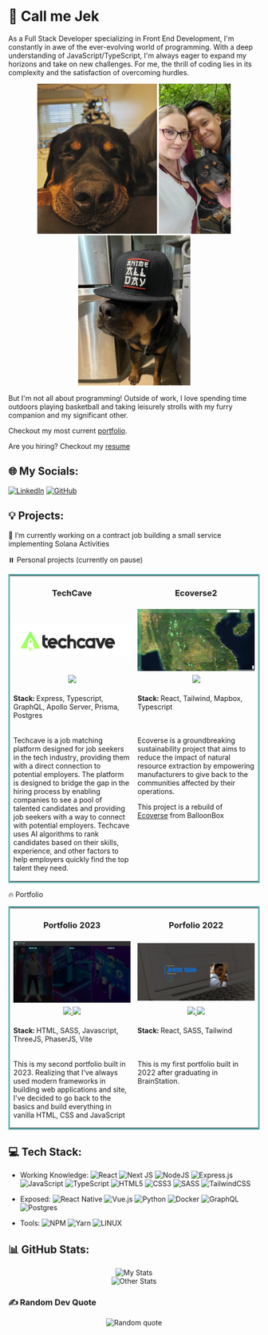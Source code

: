 # 💫 Call me Jek

As a Full Stack Developer specializing in Front End Development, I'm constantly in awe of the ever-evolving world of programming. With a deep understanding of JavaScript/TypeScript, I'm always eager to expand my horizons and take on new challenges. For me, the thrill of coding lies in its complexity and the satisfaction of overcoming hurdles.

<div align="center">
    <img src="MooseSnoot.JPG" alt="Moosey Snoot" height="300px" />
    <img src="Fam.JPG" alt="Me and the fam" height="300px" />
    <img src="Moose.JPG" alt="Moosey" height="300px" />
</div>

But I'm not all about programming! Outside of work, I love spending time outdoors playing basketball and taking leisurely strolls with my furry companion and my significant other.

Checkout my most current [portfolio](https://jekscripts.dev/).

Are you hiring? Checkout my [resume](https://jekiquin.github.io/resume/Jerick-Iquin.pdf)

## 🌐 My Socials:

[![LinkedIn](https://img.shields.io/badge/LinkedIn-%230077B5.svg?logo=linkedin&logoColor=white)](https://linkedin.com/in/jerick-iquin/)
[![GitHub](https://img.shields.io/badge/Github-%23121011.svg?logo=github&logoColor=white)](https://github.com/jekiquin-bb)

## 💡 Projects:

🔭 I’m currently working on a contract job building a small service implementing Solana Activities

⏸️ Personal projects (currently on pause)

<table bordercolor="#66b2b2" width="100%">
    <tr valign="top">
        <td width="50%" align="center">
            <h3>TechCave</h3>
        </td>
        <td width="50%" align="center">
            <h3>Ecoverse2</h3>
        </td>
    </tr>
    <tr valign="center">
        <td width="50%" align="center">
            <img src="techcave.png"/>
        </td>
        <td width="50%" align="center">
            <img src="ecoverse.png"/>
        </td>
    </tr>
    <tr valign="top">
        <td width="50%" align="center">
            <a href="https://github.com/BboxDevs/techcave-be" target="_blank">
                <img src="https://img.shields.io/badge/Code-black?style=for-the-badge&logo=github">
            </a> 
        </td>
        <td width="50%" align="center">
            <a href="https://github.com/jekiquin/ecoverse2-client" target="_blank">
                <img src="https://img.shields.io/badge/Code-black?style=for-the-badge&logo=github">
            </a>
        </td>
    </tr>
    <tr valign="top">
        <td width="50%">
            <p>
                <strong>Stack:</strong> Express, Typescript, GraphQL, Apollo Server, Prisma, Postgres
            </p>
        </td>
        <td width="50%">
            <p>
                <strong>Stack:</strong> React, Tailwind, Mapbox, Typescript
            </p>
        </td>
    </tr>
    <tr valign="top">
        <td width="50%">
            <p>
                Techcave is a job matching platform designed for job seekers in the tech industry, providing them with a direct connection to potential employers. The platform is designed to bridge the gap in the hiring process by enabling companies to see a pool of talented candidates and providing job seekers with a way to connect with potential employers. Techcave uses AI algorithms to rank candidates based on their skills, experience, and other factors to help employers quickly find the top talent they need.
            </p>
        </td>
        <td width="50%">
            <p>
                Ecoverse is a groundbreaking sustainability project that aims to reduce the impact of natural resource extraction by empowering manufacturers to give back to the communities affected by their operations.
            </p>
            <p>
                This project is a rebuild of <a href="https://github.com/BalloonBox-Inc/ecoverse-fe" target="_blank">Ecoverse</a> from BalloonBox
            </p>
        </td>
    </tr>
</table>

🔥 Portfolio

<table bordercolor="#66b2b2" width="100%">
    <tr valign="top">
        <td width="50%" align="center">
            <h3>Portfolio 2023</h3>
        </td>
        <td width="50%" align="center">
            <h3>Porfolio 2022</h3>
        </td>
    </tr>
    <tr valign="center">
        <td width="50%" align="center">
            <img src="portfolio2.png"/>
        </td>
        <td width="50%" align="center">
            <img src="portfolio.png"/>
        </td>
    </tr>
    <tr valign="top">
        <td width="50%" align="center">
            <a href="https://jekscripts.dev/" target="_blank">
                <img src="https://img.shields.io/badge/-website-green?style=for-the-badge&color=243964">
            </a>
            <a href="https://github.com/jekiquin/portfoliov2" target="_blank">
                <img src="https://img.shields.io/badge/Code-black?style=for-the-badge&logo=github">
            </a> 
        </td>
        <td width="50%" align="center">
            <a href="https://2022.jekscripts.dev/" target="_blank">
                <img src="https://img.shields.io/badge/-website-green?style=for-the-badge&color=243964">
            </a>
            <a href="https://github.com/jekiquin/portfolio" target="_blank">
                <img src="https://img.shields.io/badge/Code-black?style=for-the-badge&logo=github">
            </a>
        </td>
    </tr>
    <tr valign="top">
        <td width="50%">
            <p>
                <strong>Stack:</strong> HTML, SASS, Javascript, ThreeJS, PhaserJS, Vite
            </p>
        </td>
        <td width="50%">
            <p>
                <strong>Stack:</strong> React, SASS, Tailwind
            </p>
        </td>
    </tr>
    <tr valign="top">
        <td width="50%">
            <p>
                This is my second portfolio built in 2023. Realizing that I've always used modern frameworks in building web applications and site, I've decided to go back to the basics and build everything in vanilla HTML, CSS and JavaScript
            </p>
        </td>
        <td width="50%">
            <p>
                This is my first portfolio built in 2022 after graduating in BrainStation.
            </p>
        </td>
    </tr>
</table>


## 💻 Tech Stack:

- Working Knowledge: ![React](https://img.shields.io/badge/react-%2320232a.svg?style=plastic&logo=react&logoColor=%2361DAFB) ![Next JS](https://img.shields.io/badge/Next-black?style=plastic&logo=next.js&logoColor=white) ![NodeJS](https://img.shields.io/badge/node.js-6DA55F?style=plastic&logo=node.js&logoColor=white) ![Express.js](https://img.shields.io/badge/express.js-%23404d59.svg?style=plastic&logo=express&logoColor=%2361DAFB) ![JavaScript](https://img.shields.io/badge/javascript-%23323330.svg?style=plastic&logo=javascript&logoColor=%23F7DF1E) ![TypeScript](https://img.shields.io/badge/typescript-%23007ACC.svg?style=plastic&logo=typescript&logoColor=white) ![HTML5](https://img.shields.io/badge/html5-%23E34F26.svg?style=plastic&logo=html5&logoColor=white) ![CSS3](https://img.shields.io/badge/css3-%231572B6.svg?style=plastic&logo=css3&logoColor=white) ![SASS](https://img.shields.io/badge/sass-CC6699.svg?style=plastic&logo=SASS&logoColor=white) ![TailwindCSS](https://img.shields.io/badge/tailwindcss-%2338B2AC.svg?style=plastic&logo=tailwind-css&logoColor=white)

- Exposed: ![React Native](https://img.shields.io/badge/react_native-%2320232a.svg?style=plastic&logo=react&logoColor=%2361DAFB) ![Vue.js](https://img.shields.io/badge/vuejs-%2335495e.svg?style=plastic&logo=vuedotjs&logoColor=%234FC08D) ![Python](https://img.shields.io/badge/Python-3776AB?style=plastic&logo=python&logoColor=white) ![Docker](https://img.shields.io/badge/docker-%230db7ed.svg?style=plastic&logo=docker&logoColor=white) ![GraphQL](https://img.shields.io/badge/-GraphQL-E10098?style=plastic&logo=graphql&logoColor=white) ![Postgres](https://img.shields.io/badge/postgres-%23316192.svg?style=plastic&logo=postgresql&logoColor=white)

- Tools: ![NPM](https://img.shields.io/badge/NPM-%23000000.svg?style=plastic&logo=npm&logoColor=white) ![Yarn](https://img.shields.io/badge/yarn-%232C8EBB.svg?style=plastic&logo=yarn&logoColor=white) ![LINUX](https://img.shields.io/badge/Linux-FCC624?style=plastic&logo=linux&logoColor=black)

## 📊 GitHub Stats:

<div align=center>
    <img src="https://github-readme-stats.vercel.app/api?username=jekiquin&theme=tokyonight&hide_border=false&include_all_commits=true&count_private=true" alt="My Stats" />
</div>
<div align=center>
    <img src="https://github-readme-streak-stats.herokuapp.com/?user=jekiquin&theme=tokyonight&hide_border=false" alt="Other Stats" />
</div>

### ✍️ Random Dev Quote

<div align=center>
    <img src="https://quotes-github-readme.vercel.app/api?type=horizontal&theme=tokyonight" alt="Random quote" />
</div>

<!-- ### 😂 Random Dev Meme

<img src="https://rm.up.railway.app/" width="512px" /> -->

<!-- Proudly created with GPRM ( https://gprm.itsvg.in ) -->

